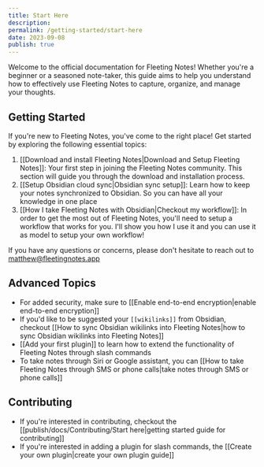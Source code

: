 ```yaml
---
title: Start Here
description: 
permalink: /getting-started/start-here
date: 2023-09-08
publish: true
---
```

Welcome to the official documentation for Fleeting Notes! Whether you're a beginner or a seasoned note-taker, this guide aims to help you understand how to effectively use Fleeting Notes to capture, organize, and manage your thoughts.

## Getting Started

If you're new to Fleeting Notes, you've come to the right place! Get started by exploring the following essential topics:

1. [[Download and install Fleeting Notes|Download and Setup Fleeting Notes]]: Your first step in joining the Fleeting Notes community. This section will guide you through the download and installation process.
2. [[Setup Obsidian cloud sync|Obsidian sync setup]]: Learn how to keep your notes synchronized to Obsidian. So you can have all your knowledge in one place
3. [[How I take Fleeting Notes with Obsidian|Checkout my workflow]]: In order to get the most out of Fleeting Notes, you'll need to setup a workflow that works for you. I'll show you how I use it and you can use it as model to setup your own workflow!

If you have any questions or concerns, please don't hesitate to reach out to matthew@fleetingnotes.app

## Advanced Topics

- For added security, make sure to [[Enable end-to-end encryption|enable end-to-end encryption]]
- If you'd like to be suggested your `[[wikilinks]]` from Obsidian, checkout [[How to sync Obsidian wikilinks into Fleeting Notes|how to sync Obsidian wikilinks into Fleeting Notes]]
- [[Add your first plugin]] to learn how to extend the functionality of Fleeting Notes through slash commands
- To take notes through Siri or Google assistant, you can [[How to take Fleeting Notes through SMS or phone calls|take notes through SMS or phone calls]]

## Contributing
- If you're interested in contributing, checkout the [[publish/docs/Contributing/Start here|getting started guide for contributing]]
- If you're interested in adding a plugin for slash commands, the [[Create your own plugin|create your own plugin guide]]